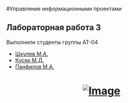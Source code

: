 #Управление информационными проектами
## Лабораторная работа 3 
Выполнили студенты группы АТ-04
* [Шкулев М.А.](https://vk.com/id1)
* [Кусяк М.Д.](https://vk.com/dizes1337)
* [Панфилов М.А.](https://vk.com/id1)

<a href="https://flutter.dev/">
  <h1 align="center">
    <picture>
      <source media="(prefers-color-scheme: dark)" srcset="https://i.imgur.com/ib9ilwq.jpg">
      <img alt="Image" src="https://i.imgur.com/ib9ilwq.jpg">
    </picture>
  </h1>
</a>

## 
